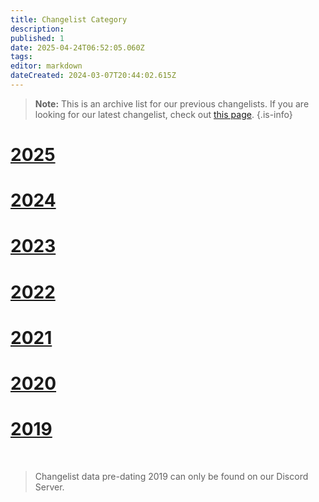 ```yaml
---
title: Changelist Category
description: 
published: 1
date: 2025-04-24T06:52:05.060Z
tags: 
editor: markdown
dateCreated: 2024-03-07T20:44:02.615Z
---
```


> **Note:** This is an archive list for our previous changelists. If you are looking for our latest changelist, check out [this page](/en/changelists/changelist-2025).
{.is-info}

# [2025](/en/changelists/changelist-2025)
# [2024](/en/changelists/changelist-2024)
# [2023](/en/changelists/changelist-2023)
# [2022](/en/changelists/changelist-2022)
# [2021](/en/changelists/changelist-2021)
# [2020](/en/changelists/changelist-2020)
# [2019](/en/changelists/changelist-2019)
<br />

>  Changelist data pre-dating 2019 can only be found on our Discord Server.